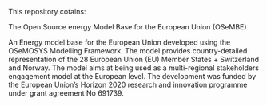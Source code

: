 This repository cotains:

The Open Source energy Model Base for the European Union (OSeMBE)

An Energy model base for the European Union developed using the OSeMOSYS Modelling Framework.
The model provides country-detailed representation of the 28 European Union (EU) Member States + Switzerland and Norway. The model aims at being used as a multi-regional stakeholders engagement model at the European level.
The development was funded by the European Union’s Horizon 2020 research and innovation programme under grant agreement No 691739.
